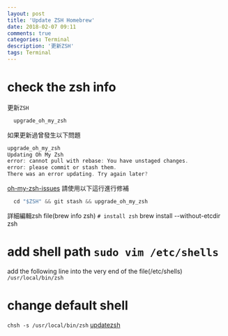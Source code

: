 ```yaml
---
layout: post
title: 'Update ZSH Homebrew'
date: 2018-02-07 09:11
comments: true
categories: Terminal
description: '更新ZSH'
tags: Terminal
---
```

# check the zsh info
更新`ZSH`
```c
  upgrade_oh_my_zsh
```
如果更新過曾發生以下問題
```c
upgrade_oh_my_zsh
Updating Oh My Zsh
error: cannot pull with rebase: You have unstaged changes.
error: please commit or stash them.
There was an error updating. Try again later?
```
[oh-my-zsh-issues](https://github.com/robbyrussell/oh-my-zsh/issues/1984)
請使用以下這行進行修補
```c
  cd "$ZSH" && git stash && upgrade_oh_my_zsh
```
詳細編輯zsh file(brew info zsh) `# install zsh`
brew install --without-etcdir zsh
# add shell path `sudo vim /etc/shells`
add the following line into the very end of the file(/etc/shells)
`/usr/local/bin/zsh`
# change default shell
`chsh -s /usr/local/bin/zsh`
[updatezsh](https://stackoverflow.com/questions/17648621/how-do-i-update-zsh-to-the-latest-version)